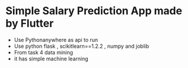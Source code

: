 # Simple Salary Prediction App made by Flutter

- Use Pythonanywhere as api to run
- Use python flask , scikitlearn==1.2.2 , numpy and joblib
- From task 4 data mining
- it has simple machine learning 
